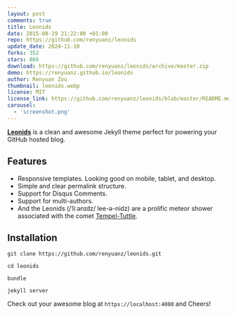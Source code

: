 ```yaml
---
layout: post
comments: true
title: Leonids
date: 2015-08-29 21:22:00 +01:00
repo: https://github.com/renyuanz/leonids
update_date: 2024-11-10
forks: 352
stars: 866
download: https://github.com/renyuanz/leonids/archive/master.zip
demo: https://renyuanz.github.io/leonids
author: Renyuan Zou
thumbnail: leonids.webp
license: MIT
license_link: https://github.com/renyuanz/leonids/blob/master/README.md
carousel:
  - 'screenshot.png'
---
```


**[Leonids](https://renyuanz.github.io/leonids)** is a clean and awesome Jekyll theme perfect for powering your GitHub hosted blog.

## Features

* Responsive templates. Looking good on mobile, tablet, and desktop.
* Simple and clear permalink structure.
* Support for Disqus Comments.
* Support for multi-authors.
* And the Leonids (/ˈliːənɪdz/ lee-ə-nidz) are a prolific meteor shower associated with the comet [Tempel-Tuttle](https://en.wikipedia.org/wiki/55P/Tempel%E2%80%93Tuttle).

## Installation

`git clone https://github.com/renyuanz/leonids.git`

`cd leonids`

`bundle`

`jekyll server`

Check out your awesome blog at `https://localhost:4000` and Cheers!
